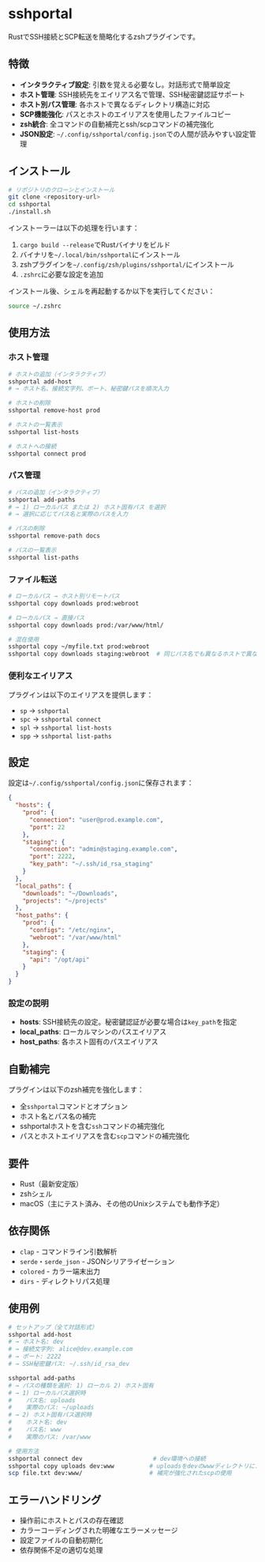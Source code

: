 # sshportal

RustでSSH接続とSCP転送を簡略化するzshプラグインです。

## 特徴

- **インタラクティブ設定**: 引数を覚える必要なし。対話形式で簡単設定
- **ホスト管理**: SSH接続先をエイリアス名で管理、SSH秘密鍵認証サポート
- **ホスト別パス管理**: 各ホストで異なるディレクトリ構造に対応
- **SCP機能強化**: パスとホストのエイリアスを使用したファイルコピー
- **zsh統合**: 全コマンドの自動補完とssh/scpコマンドの補完強化
- **JSON設定**: `~/.config/sshportal/config.json`での人間が読みやすい設定管理

## インストール

```bash
# リポジトリのクローンとインストール
git clone <repository-url>
cd sshportal
./install.sh
```

インストーラーは以下の処理を行います：

1. `cargo build --release`でRustバイナリをビルド
2. バイナリを`~/.local/bin/sshportal`にインストール
3. zshプラグインを`~/.config/zsh/plugins/sshportal/`にインストール
4. `.zshrc`に必要な設定を追加

インストール後、シェルを再起動するか以下を実行してください：

```bash
source ~/.zshrc
```

## 使用方法

### ホスト管理

```bash
# ホストの追加（インタラクティブ）
sshportal add-host
# → ホスト名、接続文字列、ポート、秘密鍵パスを順次入力

# ホストの削除
sshportal remove-host prod

# ホストの一覧表示
sshportal list-hosts

# ホストへの接続
sshportal connect prod
```

### パス管理

```bash
# パスの追加（インタラクティブ）
sshportal add-paths
# → 1) ローカルパス または 2) ホスト固有パス を選択
# → 選択に応じてパス名と実際のパスを入力

# パスの削除
sshportal remove-path docs

# パスの一覧表示
sshportal list-paths
```

### ファイル転送

```bash
# ローカルパス → ホスト別リモートパス
sshportal copy downloads prod:webroot

# ローカルパス → 直接パス
sshportal copy downloads prod:/var/www/html/

# 混在使用
sshportal copy ~/myfile.txt prod:webroot
sshportal copy downloads staging:webroot  # 同じパス名でも異なるホストで異なる実パス
```

### 便利なエイリアス

プラグインは以下のエイリアスを提供します：

- `sp` → `sshportal`
- `spc` → `sshportal connect`
- `spl` → `sshportal list-hosts`
- `spp` → `sshportal list-paths`

## 設定

設定は`~/.config/sshportal/config.json`に保存されます：

```json
{
  "hosts": {
    "prod": {
      "connection": "user@prod.example.com",
      "port": 22
    },
    "staging": {
      "connection": "admin@staging.example.com",
      "port": 2222,
      "key_path": "~/.ssh/id_rsa_staging"
    }
  },
  "local_paths": {
    "downloads": "~/Downloads",
    "projects": "~/projects"
  },
  "host_paths": {
    "prod": {
      "configs": "/etc/nginx",
      "webroot": "/var/www/html"
    },
    "staging": {
      "api": "/opt/api"
    }
  }
}
```

### 設定の説明

- **hosts**: SSH接続先の設定。秘密鍵認証が必要な場合は`key_path`を指定
- **local_paths**: ローカルマシンのパスエイリアス
- **host_paths**: 各ホスト固有のパスエイリアス

## 自動補完

プラグインは以下のzsh補完を強化します：

- 全`sshportal`コマンドとオプション
- ホスト名とパス名の補完
- sshportalホストを含む`ssh`コマンドの補完強化
- パスとホストエイリアスを含む`scp`コマンドの補完強化

## 要件

- Rust（最新安定版）
- zshシェル
- macOS（主にテスト済み、その他のUnixシステムでも動作予定）

## 依存関係

- `clap` - コマンドライン引数解析
- `serde`・`serde_json` - JSONシリアライゼーション
- `colored` - カラー端末出力
- `dirs` - ディレクトリパス処理

## 使用例

```bash
# セットアップ（全て対話形式）
sshportal add-host
# → ホスト名: dev
# → 接続文字列: alice@dev.example.com
# → ポート: 2222
# → SSH秘密鍵パス: ~/.ssh/id_rsa_dev

sshportal add-paths
# → パスの種類を選択: 1) ローカル 2) ホスト固有
# → 1) ローカルパス選択時
#    パス名: uploads
#    実際のパス: ~/uploads
# → 2) ホスト固有パス選択時
#    ホスト名: dev
#    パス名: www
#    実際のパス: /var/www

# 使用方法
sshportal connect dev                    # dev環境への接続
sshportal copy uploads dev:www          # uploadsをdevのwwwディレクトリにコピー
scp file.txt dev:www/                   # 補完が強化されたscpの使用
```

## エラーハンドリング

- 操作前にホストとパスの存在確認
- カラーコーディングされた明確なエラーメッセージ
- 設定ファイルの自動初期化
- 依存関係不足の適切な処理